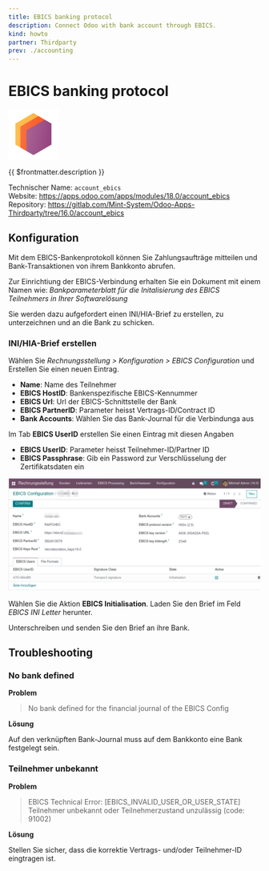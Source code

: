 ```yaml
---
title: EBICS banking protocol
description: Connect Odoo with bank account through EBICS.
kind: howto
partner: Thirdparty
prev: ./accounting
---
```

# EBICS banking protocol
![](attachments/icons_odoo_thirdparty.png)

{{ $frontmatter.description }}

Technischer Name: `account_ebics`\
Website: <https://apps.odoo.com/apps/modules/18.0/account_ebics>\
Repository: <https://gitlab.com/Mint-System/Odoo-Apps-Thirdparty/tree/16.0/account_ebics>

## Konfiguration

Mit dem EBICS-Bankenprotokoll können Sie Zahlungsaufträge mitteilen und Bank-Transaktionen von ihrem Bankkonto abrufen.

Zur Einrichtiung der EBICS-Verbindung erhalten Sie ein Dokument mit einem Namen wie: *Bankparameterblatt für die Initalisierung des EBICS Teilnehmers in Ihrer Softwarelösung*

Sie werden dazu aufgefordert einen INI/HIA-Brief zu erstellen, zu unterzeichnen und an die Bank zu schicken.

### INI/HIA-Brief erstellen

Wählen Sie *Rechnungsstellung > Konfiguration > EBICS Configuration* und Erstellen Sie einen neuen Eintrag.

* **Name**: Name des Teilnehmer
* **EBICS HostID**: Bankenspezifische EBICS-Kennummer
* **EBICS Url**: Url der EBICS-Schnittstelle der Bank
* **EBICS PartnerID**: Parameter heisst Vertrags-ID/Contract ID
* **Bank Accounts**: Wählen Sie das Bank-Journal für die Verbindunga aus

Im Tab **EBICS UserID** erstellen Sie einen Eintrag mit diesen Angaben

* **EBICS UserID**: Parameter heisst Teilnehmer-ID/Partner ID
* **EBICS Passphrase**: Gib ein Password zur Verschlüsselung der Zertifikatsdaten ein

![](attachments/EBICS%20Configuration.png)

Wählen Sie die Aktion **EBICS Initialisation**. Laden Sie den Brief im Feld *EBICS INI Letter* herunter.

Unterschreiben und senden Sie den Brief an ihre Bank.

## Troubleshooting

### No bank defined

**Problem**

> No bank defined for the financial journal of the EBICS Config

**Lösung**

Auf den verknüpften Bank-Journal muss auf dem Bankkonto eine Bank festgelegt sein.

### Teilnehmer unbekannt

**Problem**

> EBICS Technical Error:
> \[EBICS_INVALID_USER_OR_USER_STATE\] Teilnehmer unbekannt oder Teilnehmerzustand unzulässig (code: 91002)


**Lösung**

Stellen Sie sicher, dass die korrektie Vertrags- und/oder Teilnehmer-ID eingtragen ist.